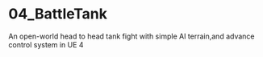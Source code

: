 # 04_BattleTank
An open-world head to head tank fight with simple AI terrain,and advance control system in UE 4
